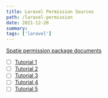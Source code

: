 ```yaml
---
title: Laravel Permission Sources 
path: /laravel-permission
date: 2021-12-28
summary: 
tags: ['laravel']
---
```


[Spatie permission package documents](https://spatie.be/index.php/docs/laravel-permission/v5/introduction)

- [ ] [Tutorial 1](https://www.youtube.com/watch?v=zIgYJlu03bI)
- [ ] [Tutorial 2](https://www.youtube.com/watch?v=nx6eGEKnkwU)
- [ ] [Tutorial 3](https://www.youtube.com/watch?v=rkLeeWftBww&t=398s)
- [ ] [Tutorial 4](https://www.youtube.com/watch?v=PQh58dmIUgg&t=62s)
- [ ] [Tutorial 5](https://www.youtube.com/watch?v=TF7USUWZlQ8)
